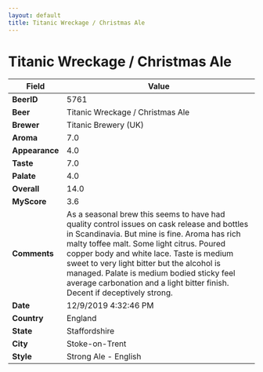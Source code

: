 ```yaml
---
layout: default
title: Titanic Wreckage / Christmas Ale
---
```


# Titanic Wreckage / Christmas Ale

| Field         | Value     |
|---------------|-----------|
| **BeerID** | 5761 |
| **Beer** | Titanic Wreckage / Christmas Ale |
| **Brewer** | Titanic Brewery (UK) |
| **Aroma** | 7.0 |
| **Appearance** | 4.0 |
| **Taste** | 7.0 |
| **Palate** | 4.0 |
| **Overall** | 14.0 |
| **MyScore** | 3.6 |
| **Comments** | As a seasonal brew this seems to have had quality control issues on cask release and bottles in Scandinavia.  But mine is fine. Aroma has rich malty toffee malt. Some light citrus. Poured copper body and white lace. Taste is medium sweet to very light bitter but the alcohol is managed. Palate is medium bodied sticky feel average carbonation and a light bitter finish. Decent if deceptively strong. |
| **Date** | 12/9/2019 4:32:46 PM |
| **Country** | England |
| **State** | Staffordshire |
| **City** | Stoke-on-Trent |
| **Style** | Strong Ale - English |
